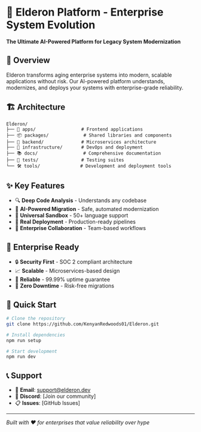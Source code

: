 # 🏰 Elderon Platform - Enterprise System Evolution

**The Ultimate AI-Powered Platform for Legacy System Modernization**

## 🚀 Overview
Elderon transforms aging enterprise systems into modern, scalable applications without risk. Our AI-powered platform understands, modernizes, and deploys your systems with enterprise-grade reliability.

## 🏗️ Architecture
```
Elderon/
├── 📱 apps/                 # Frontend applications
├── 📦 packages/             # Shared libraries and components
├── 🔧 backend/              # Microservices architecture
├── 🏢 infrastructure/       # DevOps and deployment
├── 📚 docs/                 # Comprehensive documentation
├── 🧪 tests/                # Testing suites
└── 🛠️ tools/               # Development and deployment tools
```

## ✨ Key Features
- 🔍 **Deep Code Analysis** - Understands any codebase
- 🤖 **AI-Powered Migration** - Safe, automated modernization
- 🎯 **Universal Sandbox** - 50+ language support
- 🚀 **Real Deployment** - Production-ready pipelines
- 👥 **Enterprise Collaboration** - Team-based workflows

## 🏢 Enterprise Ready
- 🔒 **Security First** - SOC 2 compliant architecture
- 📈 **Scalable** - Microservices-based design
- 💪 **Reliable** - 99.99% uptime guarantee
- 🔄 **Zero Downtime** - Risk-free migrations

## 🚀 Quick Start
```bash
# Clone the repository
git clone https://github.com/KenyanRedwoods01/Elderon.git

# Install dependencies
npm run setup

# Start development
npm run dev
```

## 📞 Support
- 📧 **Email**: support@elderon.dev
- 💬 **Discord**: [Join our community]
- 📋 **Issues**: [GitHub Issues]

---
*Built with ❤️ for enterprises that value reliability over hype*
